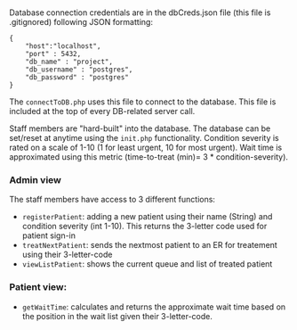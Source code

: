 

###
Database connection credentials are in the dbCreds.json file (this file is .gitignored) following JSON formatting:
```JS
{
    "host":"localhost",
    "port" : 5432,
    "db_name" : "project",
    "db_username" : "postgres",
    "db_password" : "postgres"
}
```
The ``connectToDB.php`` uses this file to connect to the database. This file is included at the top of every DB-related server call. 

Staff members are "hard-built" into the database. The database can be set/reset at anytime using the ``init.php`` functionality. 
Condition severity is rated on a scale of 1-10 (1 for least urgent, 10 for most urgent). Wait time is approximated using this metric (time-to-treat (min)= 3 * condition-severity). 

### Admin view
The staff members have access to 3 different functions:
- ``registerPatient``: adding a new patient using their name (String) and condition severity (int 1-10). This returns the 3-letter code used for patient sign-in
- ``treatNextPatient``: sends the nextmost patient to an ER for treatement using their 3-letter-code
- ``viewListPatient``: shows the current queue and list of treated patient

### Patient view:
- ``getWaitTime``: calculates and returns the approximate wait time based on the position in the wait list given their 3-letter-code. 
